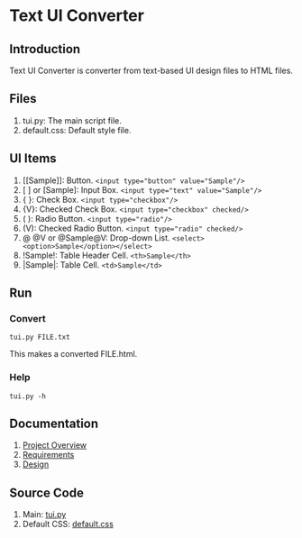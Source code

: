 # Text UI Converter

## Introduction

Text UI Converter is converter from text-based UI design files to HTML files.

## Files

1. tui.py: The main script file.
1. default.css: Default style file.

## UI Items

1. [[Sample]]: Button. `<input type="button" value="Sample"/>`
1. [ ] or [Sample]: Input Box. `<input type="text" value="Sample"/>`
1. { }: Check Box. `<input type="checkbox"/>`
1. {V}: Checked Check Box. `<input type="checkbox" checked/>`
1. ( ): Radio Button. `<input type="radio"/>`
1. (V): Checked Radio Button. `<input type="radio" checked/>`
1. @ @V or @Sample@V: Drop-down List. `<select><option>Sample</option></select>`
1. !Sample!: Table Header Cell. `<th>Sample</th>`
1. |Sample|: Table Cell. `<td>Sample</td>`

## Run

### Convert

`tui.py FILE.txt`

This makes a converted FILE.html.

### Help

`tui.py -h`

## Documentation

1. [Project Overview](docs/010_project_overview.md)
1. [Requirements](docs/030_requirements.md)
1. [Design](docs/120_design.md)

## Source Code

1. Main: [tui.py](src/tui.py)
1. Default CSS: [default.css](src/default.css)
